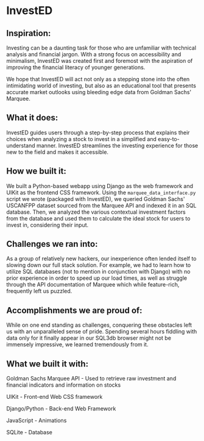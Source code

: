# InvestED
## Inspiration:

Investing can be a daunting task for those who are unfamiliar with technical analysis and financial jargon. With a strong focus on accessibility and minimalism, InvestED was created first and foremost with the aspiration of improving the financial literacy of younger generations.

We hope that InvestED will act not only as a stepping stone into the often intimidating world of investing, but also as an educational tool that presents accurate market outlooks using bleeding edge data from Goldman Sachs' Marquee.

## What it does:

InvestED guides users through a step-by-step process that explains their choices when analyzing a stock to invest in a simplified and easy-to-understand manner. InvestED streamlines the investing experience for those new to the field and makes it accessible.

## How we built it:

We built a Python-based webapp using Django as the web framework and UIKit as the frontend CSS framework. 
Using the `marquee_data_interface.py` script we wrote (packaged with InvestED), we queried Goldman Sachs' 
USCANFPP dataset sourced from the Marquee API and indexed it in an SQL database. Then, we analyzed the various contextual investment factors from the database and used them to calculate the ideal stock for users to invest in, considering their input.

## Challenges we ran into:

As a group of relatively new hackers, our inexperience often lended itself to slowing down our full stack solution. For example, we had to learn how to utilize SQL databases (not to mention in conjunction with Django) with no prior experience in order to speed up our load times, as well as struggle through the API documentation of Marquee which while feature-rich, frequently left us puzzled.

## Accomplishments we are proud of:

While on one end standing as challenges, conquering these obstacles left us with an unparalleled sense of pride. Spending several hours fiddling with data only for it finally appear in our SQL3db browser might not be immensely impressive, we learned tremendously from it.


## What we built it with:

Goldman Sachs Marquee API - Used to retrieve raw investment and financial indicators and information on stocks

UIKit - Front-end Web CSS framework

Django/Python - Back-end Web Framework

JavaScript - Animations

SQLite - Database
